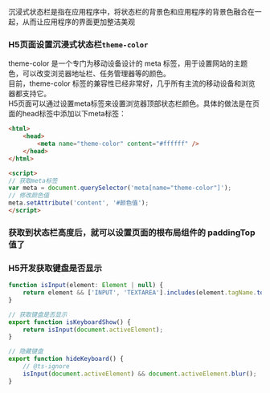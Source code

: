 
沉浸式状态栏是指在应用程序中，将状态栏的背景色和应用程序的背景色融合在一起，从而让应用程序的界面更加整洁美观

### H5页面设置沉浸式状态栏`theme-color`

theme-color 是一个专门为移动设备设计的 meta 标签，用于设置网站的主题色，可以改变浏览器地址栏、任务管理器等的颜色。  
目前，theme-color 标签的兼容性已经非常好，几乎所有主流的移动设备和浏览器都支持它。  
H5页面可以通过设置meta标签来设置浏览器顶部状态栏颜色。具体的做法是在页面的head标签中添加以下meta标签：  
``` html
<html>
    <head>
        <meta name="theme-color" content="#ffffff" />
    </head>
</html>

<script>
// 获取meta标签  
var meta = document.querySelector('meta[name="theme-color"]');  
// 修改颜色值  
meta.setAttribute('content', '#颜色值');  
</script>
```

### 获取到状态栏高度后，就可以设置页面的根布局组件的 paddingTop 值了

### H5开发获取键盘是否显示
``` js
function isInput(element: Element | null) {
    return element && ['INPUT', 'TEXTAREA'].includes(element.tagName.toUpperCase());
}

// 获取键盘是否显示
export function isKeyboardShow() {
    return isInput(document.activeElement);
}

// 隐藏键盘
export function hideKeyboard() {
    // @ts-ignore
    isInput(document.activeElement) && document.activeElement.blur();
}
```
